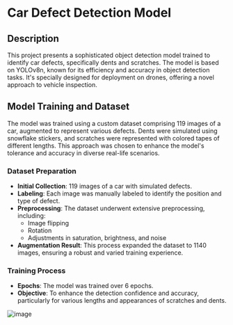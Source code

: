 # Car Defect Detection Model

## Description
This project presents a sophisticated object detection model trained to identify car defects, specifically dents and scratches. The model is based on YOLOv8n, known for its efficiency and accuracy in object detection tasks. It's specially designed for deployment on drones, offering a novel approach to vehicle inspection.

## Model Training and Dataset
The model was trained using a custom dataset comprising 119 images of a car, augmented to represent various defects. Dents were simulated using snowflake stickers, and scratches were represented with colored tapes of different lengths. This approach was chosen to enhance the model's tolerance and accuracy in diverse real-life scenarios.

### Dataset Preparation
- **Initial Collection**: 119 images of a car with simulated defects.
- **Labeling**: Each image was manually labeled to identify the position and type of defect.
- **Preprocessing**: The dataset underwent extensive preprocessing, including:
  - Image flipping
  - Rotation
  - Adjustments in saturation, brightness, and noise
- **Augmentation Result**: This process expanded the dataset to 1140 images, ensuring a robust and varied training experience.

### Training Process
- **Epochs**: The model was trained over 6 epochs.
- **Objective**: To enhance the detection confidence and accuracy, particularly for various lengths and appearances of scratches and dents.

![image](https://github.com/124135417/drone/assets/73296496/6647f545-0a90-4528-9cfb-c497d39169d4)

